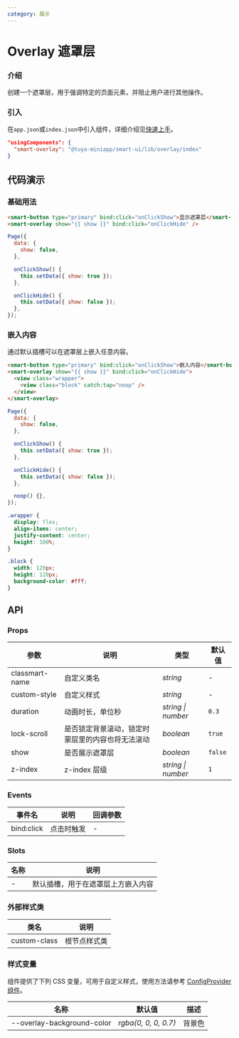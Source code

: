 ```yaml
---
category: 展示
---
```


# Overlay 遮罩层

### 介绍

创建一个遮罩层，用于强调特定的页面元素，并阻止用户进行其他操作。

### 引入

在`app.json`或`index.json`中引入组件，详细介绍见[快速上手](/material/smartui?comId=help-getting-started&appType=miniapp)。

```json
"usingComponents": {
  "smart-overlay": "@tuya-miniapp/smart-ui/lib/overlay/index"
}
```

## 代码演示

### 基础用法

```html
<smart-button type="primary" bind:click="onClickShow">显示遮罩层</smart-button>
<smart-overlay show="{{ show }}" bind:click="onClickHide" />
```

```js
Page({
  data: {
    show: false,
  },

  onClickShow() {
    this.setData({ show: true });
  },

  onClickHide() {
    this.setData({ show: false });
  },
});
```

### 嵌入内容

通过默认插槽可以在遮罩层上嵌入任意内容。

```html
<smart-button type="primary" bind:click="onClickShow">嵌入内容</smart-button>
<smart-overlay show="{{ show }}" bind:click="onClickHide">
  <view class="wrapper">
    <view class="block" catch:tap="noop" />
  </view>
</smart-overlay>
```

```js
Page({
  data: {
    show: false,
  },

  onClickShow() {
    this.setData({ show: true });
  },

  onClickHide() {
    this.setData({ show: false });
  },

  noop() {},
});
```

```css
.wrapper {
  display: flex;
  align-items: center;
  justify-content: center;
  height: 100%;
}

.block {
  width: 120px;
  height: 120px;
  background-color: #fff;
}
```

## API

### Props

| 参数           | 说明                                             | 类型               | 默认值  |
| -------------- | ------------------------------------------------ | ------------------ | ------- |
| classmart-name | 自定义类名                                       | _string_           | -       |
| custom-style   | 自定义样式                                       | _string_           | -       |
| duration       | 动画时长，单位秒                                 | _string \| number_ | `0.3`   |
| lock-scroll    | 是否锁定背景滚动，锁定时蒙层里的内容也将无法滚动 | _boolean_          | `true`  |
| show           | 是否展示遮罩层                                   | _boolean_          | `false` |
| z-index        | z-index 层级                                     | _string \| number_ | `1`     |

### Events

| 事件名     | 说明       | 回调参数 |
| ---------- | ---------- | -------- |
| bind:click | 点击时触发 | -        |

### Slots

| 名称 | 说明                               |
| ---- | ---------------------------------- |
| -    | 默认插槽，用于在遮罩层上方嵌入内容 |


### 外部样式类

| 类名         | 说明         |
| ------------ | ------------ |
| custom-class | 根节点样式类 |

### 样式变量

组件提供了下列 CSS 变量，可用于自定义样式，使用方法请参考 [ConfigProvider 组件](/material/smartui?comId=config-provider&appType=miniapp)。

| 名称                          | 默认值                                 | 描述 |
| ----------------------------- | -------------------------------------- | ---- |
| --overlay-background-color | _rgba(0, 0, 0, 0.7)_ | 背景色 |